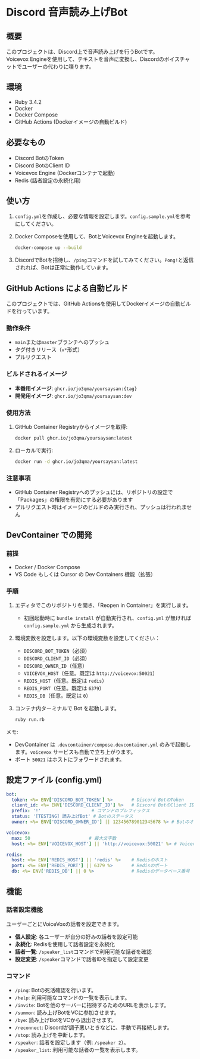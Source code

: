 # Discord 音声読み上げBot

## 概要

このプロジェクトは、Discord上で音声読み上げを行うBotです。<br>
Voicevox Engineを使用して、テキストを音声に変換し、Discordのボイスチャットでユーザーの代わりに喋ります。

## 環境

*   Ruby 3.4.2
*   Docker
*   Docker Compose
*   GitHub Actions (Dockerイメージの自動ビルド)

## 必要なもの

*   Discord BotのToken
*   Discord BotのClient ID
*   Voicevox Engine (Dockerコンテナで起動)
*   Redis (話者設定の永続化用)

## 使い方

1.  `config.yml`を作成し、必要な情報を設定します。`config.sample.yml`を参考にしてください。
2.  Docker Composeを使用して、BotとVoicevox Engineを起動します。

    ```bash
    docker-compose up --build
    ```

3.  DiscordでBotを招待し、`/ping`コマンドを試してみてください。`Pong!`と返信されれば、Botは正常に動作しています。

## GitHub Actions による自動ビルド

このプロジェクトでは、GitHub Actionsを使用してDockerイメージの自動ビルドを行っています。

### 動作条件

- `main`または`master`ブランチへのプッシュ
- タグ付きリリース（`v*`形式）
- プルリクエスト

### ビルドされるイメージ

- **本番用イメージ**: `ghcr.io/jo3qma/yoursaysan:{tag}`
- **開発用イメージ**: `ghcr.io/jo3qma/yoursaysan:dev`

### 使用方法

1. GitHub Container Registryからイメージを取得:
   ```bash
   docker pull ghcr.io/jo3qma/yoursaysan:latest
   ```

2. ローカルで実行:
   ```bash
   docker run -d ghcr.io/jo3qma/yoursaysan:latest
   ```

### 注意事項

- GitHub Container Registryへのプッシュには、リポジトリの設定で「Packages」の権限を有効にする必要があります
- プルリクエスト時はイメージのビルドのみ実行され、プッシュは行われません

## DevContainer での開発

### 前提

- Docker / Docker Compose
- VS Code もしくは Cursor の Dev Containers 機能（拡張）

### 手順

1. エディタでこのリポジトリを開き、「Reopen in Container」を実行します。
   - 初回起動時に `bundle install` が自動実行され、`config.yml` が無ければ `config.sample.yml` から生成されます。
2. 環境変数を設定します。以下の環境変数を設定してください：

   - `DISCORD_BOT_TOKEN`（必須）
   - `DISCORD_CLIENT_ID`（必須）
   - `DISCORD_OWNER_ID`（任意）
   - `VOICEVOX_HOST`（任意。既定は `http://voicevox:50021`）
   - `REDIS_HOST`（任意。既定は `redis`）
   - `REDIS_PORT`（任意。既定は `6379`）
   - `REDIS_DB`（任意。既定は `0`）

3. コンテナ内ターミナルで Bot を起動します。

   ```bash
   ruby run.rb
   ```

メモ:

- DevContainer は `.devcontainer/compose.devcontainer.yml` のみで起動します。`voicevox` サービスも自動で立ち上がります。
- ポート `50021` はホストにフォワードされます。

## 設定ファイル (config.yml)

```yaml
bot:
  token: <%= ENV['DISCORD_BOT_TOKEN'] %>       # Discord BotのToken
  client_id: <%= ENV['DISCORD_CLIENT_ID'] %>   # Discord BotのClient ID
  prefix: '!'                   # コマンドのプレフィックス
  status: '[TESTING] 読み上げBot' # Botのステータス
  owner: <%= ENV['DISCORD_OWNER_ID'] || 123456789012345678 %> # BotのオーナーID

voicevox:
  max: 50                      # 最大文字数
  host: <%= ENV['VOICEVOX_HOST'] || 'http://voicevox:50021' %> # Voicevox Engineのホスト

redis:
  host: <%= ENV['REDIS_HOST'] || 'redis' %>    # Redisのホスト
  port: <%= ENV['REDIS_PORT'] || 6379 %>       # Redisのポート
  db: <%= ENV['REDIS_DB'] || 0 %>              # Redisのデータベース番号
```

## 機能

### 話者設定機能

ユーザーごとにVoiceVoxの話者を設定できます。

- **個人設定**: 各ユーザーが自分の好みの話者を設定可能
- **永続化**: Redisを使用して話者設定を永続化
- **話者一覧**: `/speaker_list`コマンドで利用可能な話者を確認
- **設定変更**: `/speaker`コマンドで話者IDを指定して設定変更

### コマンド

*   `/ping`: Botの死活確認を行います。
*   `/help`: 利用可能なコマンドの一覧を表示します。
*   `/invite`: Botを他のサーバーに招待するためのURLを表示します。
*   `/summon`: 読み上げBotをVCに参加させます。
*   `/bye`: 読み上げBotをVCから退出させます。
*   `/reconnect`: Discordが調子悪いときなどに、手動で再接続します。
*   `/stop`: 読み上げを中断します。
*   `/speaker`: 話者を設定します（例: `/speaker 2`）。
*   `/speaker_list`: 利用可能な話者の一覧を表示します。

